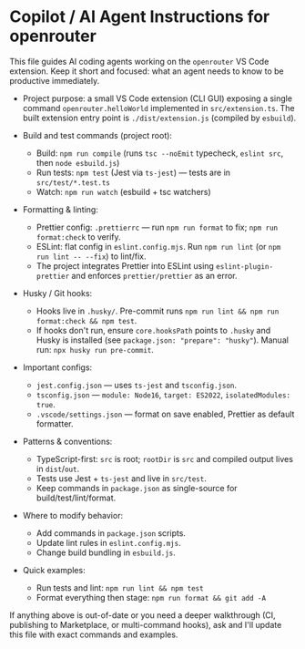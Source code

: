 # Copilot / AI Agent Instructions for openrouter

This file guides AI coding agents working on the `openrouter` VS Code extension. Keep it short and focused: what an agent needs to know to be productive immediately.

- Project purpose: a small VS Code extension (CLI GUI) exposing a single command `openrouter.helloWorld` implemented in `src/extension.ts`. The built extension entry point is `./dist/extension.js` (compiled by `esbuild`).

- Build and test commands (project root):
  - Build: `npm run compile` (runs `tsc --noEmit` typecheck, `eslint src`, then `node esbuild.js`)
  - Run tests: `npm test` (Jest via `ts-jest`) — tests are in `src/test/*.test.ts`
  - Watch: `npm run watch` (esbuild + tsc watchers)

- Formatting & linting:
  - Prettier config: `.prettierrc` — run `npm run format` to fix; `npm run format:check` to verify.
  - ESLint: flat config in `eslint.config.mjs`. Run `npm run lint` (or `npm run lint -- --fix`) to lint/fix.
  - The project integrates Prettier into ESLint using `eslint-plugin-prettier` and enforces `prettier/prettier` as an error.

- Husky / Git hooks:
  - Hooks live in `.husky/`. Pre-commit runs `npm run lint && npm run format:check && npm test`.
  - If hooks don't run, ensure `core.hooksPath` points to `.husky` and Husky is installed (see `package.json: "prepare": "husky"`). Manual run: `npx husky run pre-commit`.

- Important configs:
  - `jest.config.json` — uses `ts-jest` and `tsconfig.json`.
  - `tsconfig.json` — `module: Node16`, `target: ES2022`, `isolatedModules: true`.
  - `.vscode/settings.json` — format on save enabled, Prettier as default formatter.

- Patterns & conventions:
  - TypeScript-first: `src` is root; `rootDir` is `src` and compiled output lives in `dist`/`out`.
  - Tests use Jest + `ts-jest` and live in `src/test`.
  - Keep commands in `package.json` as single-source for build/test/lint/format.

- Where to modify behavior:
  - Add commands in `package.json` scripts.
  - Update lint rules in `eslint.config.mjs`.
  - Change build bundling in `esbuild.js`.

- Quick examples:
  - Run tests and lint: `npm run lint && npm test`
  - Format everything then stage: `npm run format && git add -A`

If anything above is out-of-date or you need a deeper walkthrough (CI, publishing to Marketplace, or multi-command hooks), ask and I'll update this file with exact commands and examples.
